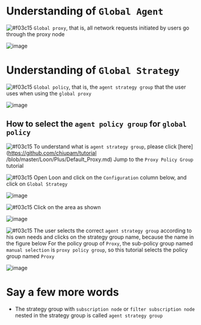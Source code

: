 # Understanding of `Global Agent`

![#f03c15](https://placehold.it/15/f03c15/000000?text=+) `Global proxy`, that is, all network requests initiated by users go through the proxy node

![image](https://raw.githubusercontent.com/TiyNa/LoonManualimg/main/Plus/ALL_PROXY.jpg)

# Understanding of `Global Strategy`

![#f03c15](https://placehold.it/15/f03c15/000000?text=+) `Global policy`, that is, the `agent strategy group` that the user uses when using the `global proxy`

![image](https://raw.githubusercontent.com/TiyNa/LoonManualimg/main/Plus/Global_Group_1.jpg)

## How to select the `agent policy group` for `global policy`

![#f03c15](https://placehold.it/15/f03c15/000000?text=+) To understand what is `agent strategy group`, please click [here](https://github.com/chiupam/tutorial /blob/master/Loon/Plus/Default_Proxy.md) Jump to the `Proxy Policy Group` tutorial

![#f03c15](https://placehold.it/15/f03c15/000000?text=+) Open Loon and click on the `Configuration` column below, and click on `Global Strategy`

![image](https://raw.githubusercontent.com/TiyNa/LoonManualimg/main/Plus/Global_Group.jpg)

![#f03c15](https://placehold.it/15/f03c15/000000?text=+) Click on the area as shown

![image](https://raw.githubusercontent.com/TiyNa/LoonManualimg/main/Plus/Default_Proxy_1.jpg)

![#f03c15](https://placehold.it/15/f03c15/000000?text=+) The user selects the correct `agent strategy group` according to his own needs and clicks on the strategy group name, because the name in the figure below For the policy group of `Proxy`, the sub-policy group named `manual selection` is `proxy policy group`, so this tutorial selects the policy group named `Proxy`

![image](https://raw.githubusercontent.com/TiyNa/LoonManualimg/main/Plus/Default_Proxy_2.jpg)

# Say a few more words

- The strategy group with `subscription node` or `filter subscription node` nested in the strategy group is called `agent strategy group`